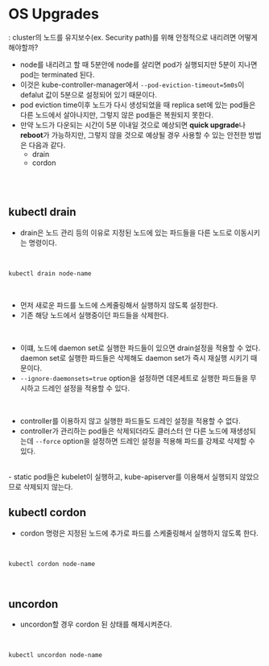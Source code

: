 # OS Upgrades
: cluster의 노드를 유지보수(ex. Security path)를 위해 안정적으로 내리려면 어떻게 해야할까?
- node를 내리려고 할 때 5분안에 node를 살리면 pod가 실행되지만 5분이 지나면 pod는 terminated 된다.
- 이것은 kube-controller-manager에서 `--pod-eviction-timeout=5m0s`이 defalut 값이 5분으로 설정되어 있기 때문이다.
- pod eviction time이후 노드가 다시 생성되었을 때 replica set에 있는 pod들은 다른 노드에서 살아나지만, 그렇지 않은 pod들은 복원되지 못한다.
- 만약 노드가 다운되는 시간이 5분 이내일 것으로 예상되면 **quick upgrade**나 **reboot**가 가능하지만, 그렇지 않을 것으로 예상될 경우 사용할 수 있는 안전한 방법은 다음과 같다.
    - drain
    - cordon

<br>
<br>

## kubectl drain
- drain은 노드 관리 등의 이유로 지정된 노드에 있는 파드들을 다른 노드로 이동시키는 명령이다.

<br>

```
kubectl drain node-name
```

<br>

- 먼저 새로운 파드를 노드에 스케줄링해서 실행하지 않도록 설정한다.
- 기존 해당 노드에서 실행중이던 파드들을 삭제한다.

<br>

- 이떄, 노드에 daemon set로 실행한 파드들이 있으면 drain설정을 적용할 수 었다. daemon set로 실행한 파드들은 삭제해도 daemon set가 즉시 재실행 시키기 때문이다.
- `--ignore-daemonsets=true` option을 설정하면 데몬세트로 실행한 파드들을 무시하고 드레인 설정을 적용할 수 있다.

<br>

- controller를 이용하지 않고 실행한 파드들도 드레인 설정을 적용할 수 없다.
- controller가 관리하는 pod들은 삭제되더라도 클러스터 안 다른 노드에 재생성되는데 `--force` option을 설정하면 드레인 설정을 적용해 파드를 강제로 삭제할 수 있다.

<br>
- static pod들은 kubelet이 실행하고, kube-apiserver를 이용해서 실행되지 않았으므로 삭제되지 않는다.

<br>

## kubectl cordon
- cordon 명령은 지정된 노드에 추가로 파드를 스케줄링해서 실행하지 않도록 한다.

<br>

```
kubectl cordon node-name
```

<br>

## uncordon
- uncordon할 경우 cordon 된 상태를 해제시켜준다.

<br>

```
kubectl uncordon node-name
```

<br>
<br>


